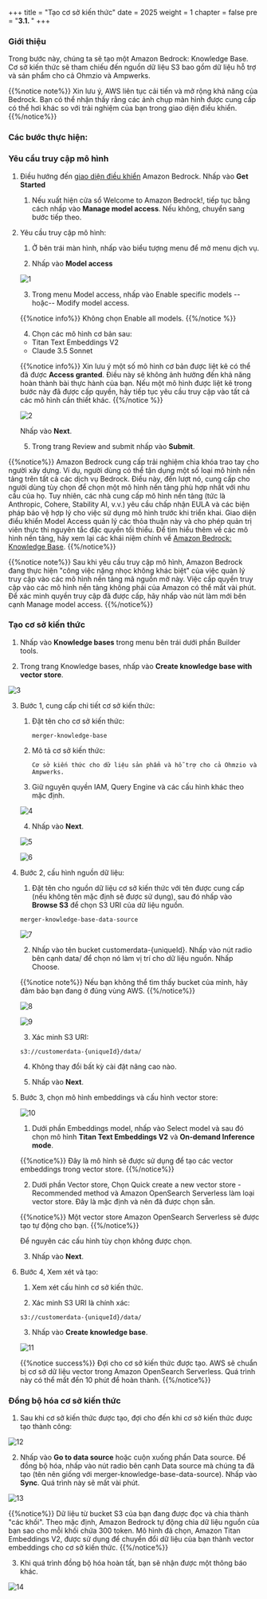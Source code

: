 +++
title = "Tạo cơ sở kiến thức"
date = 2025
weight = 1
chapter = false
pre = "<b>3.1. </b>"
+++

### Giới thiệu

Trong bước này, chúng ta sẽ tạo một Amazon Bedrock: Knowledge Base. Cơ sở kiến thức sẽ tham chiếu đến nguồn dữ liệu S3 bao gồm dữ liệu hỗ trợ và sản phẩm cho cả Ohmzio và Ampwerks.

{{%notice note%}}
Xin lưu ý, AWS liên tục cải tiến và mở rộng khả năng của Bedrock. Bạn có thể nhận thấy rằng các ảnh chụp màn hình được cung cấp có thể hơi khác so với trải nghiệm của bạn trong giao diện điều khiển.
{{%/notice%}}

### Các bước thực hiện:

### Yêu cầu truy cập mô hình

1. Điều hướng đến [giao diện điều khiển](https://us-west-2.console.aws.amazon.com/bedrock/home?region=us-west-2#/) Amazon Bedrock. Nhấp vào **Get Started**

   1. Nếu xuất hiện cửa sổ Welcome to Amazon Bedrock!, tiếp tục bằng cách nhấp vào **Manage model access**. Nếu không, chuyển sang bước tiếp theo.

2. Yêu cầu truy cập mô hình:

   1. Ở bên trái màn hình, nhấp vào biểu tượng menu để mở menu dịch vụ.

   2. Nhấp vào **Model access**

   ![1](/images/3/3.1/1.png)

   3. Trong menu Model access, nhấp vào Enable specific models --hoặc-- Modify model access.

   {{%notice info%}}
   Không chọn Enable all models.
   {{%/notice %}}

   4. Chọn các mô hình cơ bản sau:

   - Titan Text Embeddings V2
   - Claude 3.5 Sonnet

   {{%notice info%}}
   Xin lưu ý một số mô hình cơ bản được liệt kê có thể đã được **Access granted**. Điều này sẽ không ảnh hưởng đến khả năng hoàn thành bài thực hành của bạn. Nếu một mô hình được liệt kê trong bước này đã được cấp quyền, hãy tiếp tục yêu cầu truy cập vào tất cả các mô hình cần thiết khác.
   {{%/notice %}}

   ![2](/images/3/3.1/2.png)

   Nhấp vào **Next**.

   5. Trong trang Review and submit nhấp vào **Submit**.

{{%notice%}}
Amazon Bedrock cung cấp trải nghiệm chìa khóa trao tay cho người xây dựng. Ví dụ, người dùng có thể tận dụng một số loại mô hình nền tảng trên tất cả các dịch vụ Bedrock. Điều này, đến lượt nó, cung cấp cho người dùng tùy chọn để chọn một mô hình nền tảng phù hợp nhất với nhu cầu của họ. Tuy nhiên, các nhà cung cấp mô hình nền tảng (tức là Anthropic, Cohere, Stability AI, v.v.) yêu cầu chấp nhận EULA và các biện pháp bảo vệ hợp lý cho việc sử dụng mô hình trước khi triển khai. Giao diện điều khiển Model Access quản lý các thỏa thuận này và cho phép quản trị viên thực thi nguyên tắc đặc quyền tối thiểu. Để tìm hiểu thêm về các mô hình nền tảng, hãy xem lại các khái niệm chính về [Amazon Bedrock: Knowledge Base](../_index.md).
{{%/notice%}}

{{%notice note%}}
Sau khi yêu cầu truy cập mô hình, Amazon Bedrock đang thực hiện "công việc nặng nhọc không khác biệt" của việc quản lý truy cập vào các mô hình nền tảng mã nguồn mở này. Việc cấp quyền truy cập vào các mô hình nền tảng không phải của Amazon có thể mất vài phút. Để xác minh quyền truy cập đã được cấp, hãy nhấp vào nút làm mới bên cạnh Manage model access.
{{%/notice%}}

### Tạo cơ sở kiến thức

1. Nhấp vào **Knowledge bases** trong menu bên trái dưới phần Builder tools.

2. Trong trang Knowledge bases, nhấp vào **Create knowledge base with vector store**.

![3](/images/3/3.1/3.png)

3. Bước 1, cung cấp chi tiết cơ sở kiến thức:

   1. Đặt tên cho cơ sở kiến thức:

      `merger-knowledge-base`

   2. Mô tả cơ sở kiến thức:

      `Cơ sở kiến thức cho dữ liệu sản phẩm và hỗ trợ cho cả Ohmzio và Ampwerks.`

   3. Giữ nguyên quyền IAM, Query Engine và các cấu hình khác theo mặc định.

   ![4](/images/3/3.1/4.png)

   4. Nhấp vào **Next**.

   ![5](/images/3/3.1/5.png)

   ![6](/images/3/3.1/6.png)

4. Bước 2, cấu hình nguồn dữ liệu:

   1. Đặt tên cho nguồn dữ liệu cơ sở kiến thức với tên được cung cấp (nếu không tên mặc định sẽ được sử dụng), sau đó nhấp vào **Browse S3** để chọn S3 URI của dữ liệu nguồn.

   `merger-knowledge-base-data-source`

   ![7](/images/3/3.1/7.png)

   2. Nhấp vào tên bucket customerdata-{uniqueId}. Nhấp vào nút radio bên cạnh data/ để chọn nó làm vị trí cho dữ liệu nguồn. Nhấp Choose.

   {{%notice note%}}
   Nếu bạn không thể tìm thấy bucket của mình, hãy đảm bảo bạn đang ở đúng vùng AWS.
   {{%/notice%}}

   ![8](/images/3/3.1/8.png)

   ![9](/images/3/3.1/9.png)

   3. Xác minh S3 URI:

   `s3://customerdata-{uniqueId}/data/`

   4. Không thay đổi bất kỳ cài đặt nâng cao nào.

   5. Nhấp vào **Next**.

5. Bước 3, chọn mô hình embeddings và cấu hình vector store:

   ![10](/images/3/3.1/10.png)

   1. Dưới phần Embeddings model, nhấp vào Select model và sau đó chọn mô hình **Titan Text Embeddings V2** và **On-demand Inference mode**.

   {{%notice%}}
   Đây là mô hình sẽ được sử dụng để tạo các vector embeddings trong vector store.
   {{%/notice%}}

   2. Dưới phần Vector store, Chọn Quick create a new vector store - Recommended method và Amazon OpenSearch Serverless làm loại vector store. Đây là mặc định và nên đã được chọn sẵn.

   {{%notice%}}
   Một vector store Amazon OpenSearch Serverless sẽ được tạo tự động cho bạn.
   {{%/notice%}}

   Để nguyên các cấu hình tùy chọn không được chọn.

   3. Nhấp vào **Next**.

6. Bước 4, Xem xét và tạo:

   1. Xem xét cấu hình cơ sở kiến thức.

   2. Xác minh S3 URI là chính xác:

   `s3://customerdata-{uniqueId}/data/`

   3. Nhấp vào **Create knowledge base**.

   ![11](/images/3/3.1/11.png)

   {{%notice success%}}
   Đợi cho cơ sở kiến thức được tạo. AWS sẽ chuẩn bị cơ sở dữ liệu vector trong Amazon OpenSearch Serverless. Quá trình này có thể mất đến 10 phút để hoàn thành.
   {{%/notice%}}

### Đồng bộ hóa cơ sở kiến thức

1. Sau khi cơ sở kiến thức được tạo, đợi cho đến khi cơ sở kiến thức được tạo thành công:

![12](/images/3/3.1/12.png)

2. Nhấp vào **Go to data source** hoặc cuộn xuống phần Data source. Để đồng bộ hóa, nhấp vào nút radio bên cạnh Data source mà chúng ta đã tạo (tên nên giống với merger-knowledge-base-data-source). Nhấp vào **Sync**. Quá trình này sẽ mất vài phút.

![13](/images/3/3.1/13.png)

{{%notice%}}
Dữ liệu từ bucket S3 của bạn đang được đọc và chia thành "các khối". Theo mặc định, Amazon Bedrock tự động chia dữ liệu nguồn của bạn sao cho mỗi khối chứa 300 token. Mô hình đã chọn, Amazon Titan Embeddings V2, được sử dụng để chuyển đổi dữ liệu của bạn thành vector embeddings cho cơ sở kiến thức.
{{%/notice%}}

3. Khi quá trình đồng bộ hóa hoàn tất, bạn sẽ nhận được một thông báo khác.

![14](/images/3/3.1/14.png)
